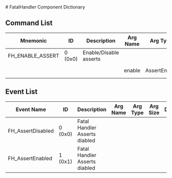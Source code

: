 <title>FatalHandler Component Dictionary</title>
# FatalHandler Component Dictionary


## Command List

|Mnemonic|ID|Description|Arg Name|Arg Type|Comment
|---|---|---|---|---|---|
|FH_ENABLE_ASSERT|0 (0x0)|Enable/Disable asserts| | |   
| | | |enable|AssertEnable|Enable/Disable asserts|                    


## Event List

|Event Name|ID|Description|Arg Name|Arg Type|Arg Size|Description
|---|---|---|---|---|---|---|
|FH_AssertDisabled|0 (0x0)|Fatal Handler Asserts diabled| | | | |
|FH_AssertEnabled|1 (0x1)|Fatal Handler Asserts diabled| | | | |
